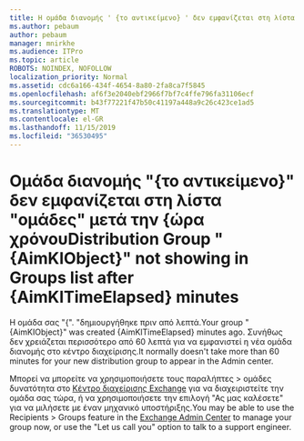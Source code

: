 ```yaml
---
title: Η ομάδα διανομής ' {το αντικείμενο} ' δεν εμφανίζεται στη λίστα "ομάδες" μετά το {χρόνος που πέρασε} λεπτά
ms.author: pebaum
author: pebaum
manager: mnirkhe
ms.audience: ITPro
ms.topic: article
ROBOTS: NOINDEX, NOFOLLOW
localization_priority: Normal
ms.assetid: cdc6a166-434f-4654-8a80-2fa8ca7f5845
ms.openlocfilehash: af6f3e2040ebf2966f7bf7c4ffe796fa31106ecf
ms.sourcegitcommit: b43f77221f47b50c41197a448a9c26c423ce1ad5
ms.translationtype: MT
ms.contentlocale: el-GR
ms.lasthandoff: 11/15/2019
ms.locfileid: "36530495"
---
```

# <a name="distribution-group-aimkiobject-not-showing-in-groups-list-after-aimkitimeelapsed-minutes"></a><span data-ttu-id="b8fa2-102">Ομάδα διανομής "{το αντικείμενο}" δεν εμφανίζεται στη λίστα "ομάδες" μετά την {ώρα χρόνου</span><span class="sxs-lookup"><span data-stu-id="b8fa2-102">Distribution Group "{AimKIObject}" not showing in Groups list after {AimKITimeElapsed} minutes</span></span>

<span data-ttu-id="b8fa2-103">Η ομάδα σας "{". "δημιουργήθηκε πριν από λεπτά.</span><span class="sxs-lookup"><span data-stu-id="b8fa2-103">Your group "{AimKIObject}" was created {AimKITimeElapsed} minutes ago.</span></span> <span data-ttu-id="b8fa2-104">Συνήθως δεν χρειάζεται περισσότερο από 60 λεπτά για να εμφανιστεί η νέα ομάδα διανομής στο κέντρο διαχείρισης.</span><span class="sxs-lookup"><span data-stu-id="b8fa2-104">It normally doesn't take more than 60 minutes for your new distribution group to appear in the Admin center.</span></span>
  
<span data-ttu-id="b8fa2-105">Μπορεί να μπορείτε να χρησιμοποιήσετε τους παραλήπτες > ομάδες δυνατότητα στο [Κέντρο διαχείρισης Exchange](https://outlook.office365.com/ecp/?rfr=Admin_o365&amp;exsvurl=1&amp;mkt=en-US.aspx) για να διαχειριστείτε την ομάδα σας τώρα, ή να χρησιμοποιήσετε την επιλογή "Ας μας καλέσετε" για να μιλήσετε με έναν μηχανικό υποστήριξης.</span><span class="sxs-lookup"><span data-stu-id="b8fa2-105">You may be able to use the Recipients > Groups feature in the [Exchange Admin Center](https://outlook.office365.com/ecp/?rfr=Admin_o365&amp;exsvurl=1&amp;mkt=en-US.aspx) to manage your group now, or use the "Let us call you" option to talk to a support engineer.</span></span> 
  

